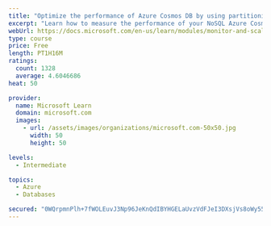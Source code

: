 ```yaml
---
title: "Optimize the performance of Azure Cosmos DB by using partitioning and indexing strategies"
excerpt: "Learn how to measure the performance of your NoSQL Azure Cosmos DB database, by monitoring, partitioning, and indexing"
webUrl: https://docs.microsoft.com/en-us/learn/modules/monitor-and-scale-cosmos-db/
type: course
price: Free
length: PT1H16M
ratings:
  count: 1328
  average: 4.6046686
heat: 50

provider:
  name: Microsoft Learn
  domain: microsoft.com
  images:
    - url: /assets/images/organizations/microsoft.com-50x50.jpg
      width: 50
      height: 50

levels:
  - Intermediate

topics:
  - Azure
  - Databases

secured: "0WQrpmnPlh+7fWOLEuvJ3Np96JeKnQdIBYHGELaUvzVdFJeI3DXsjVs8oWy55S3rxUzGtRRvIIIQM2dyRusWRyH6rus7FfYvzUYjGnrjq4K0vxfEMhAhGwq+Ybji6bXFY9SQ/4A+v14p80B0VsDpp/fOUCaQKP+1htVzPUd+eaJTrZ3yA07bZHe/dEGxrSumHUDtCoSUgkB3gr4kZRSht1q1CBw5OJUghSsadzMbrDRnKDz+xfpVtWb+onnbdEiBbrgL4JwOlu4yMT1iN2R+bFaWxTsDPPAL/G4gSE7ZLPOXZgbIULUgrdKhe2GVZbrRr2ZG3vWkk3JdPqM7WQDCkwm5xTAm61TqD8fUcFJ5rcTWoG7RFpG2WloLE0ItbVr1H4Y8ISkPFFOo3r7Rv2DRyggnJOsKjGs4NfGEDubhbp0=;BCYR36sSZ8Je6kc/4fPBmA=="
---
```


